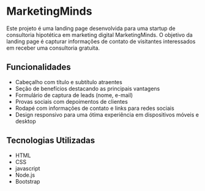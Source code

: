 # MarketingMinds

Este projeto é uma landing page desenvolvida para uma startup de consultoria hipotética em marketing digital MarketingMinds. O objetivo da landing page é capturar informações de contato de visitantes interessados em receber uma consultoria gratuita.

## Funcionalidades
- Cabeçalho com título e subtítulo atraentes
- Seção de benefícios destacando as principais vantagens
- Formulário de captura de leads (nome, e-mail)
- Provas sociais com depoimentos de clientes
- Rodapé com informações de contato e links para redes sociais
- Design responsivo para uma ótima experiência em dispositivos móveis e desktop

## Tecnologias Utilizadas
- HTML
- CSS
- javascript
- Node.js
- Bootstrap
